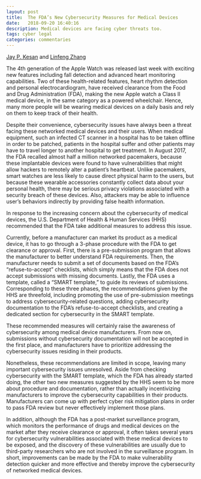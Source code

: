 ```yaml
---
layout: post
title:  The FDA’s New Cybersecurity Measures for Medical Devices
date:   2018-09-20 16:40:16
description: Medical devices are facing cyber threats too. 
tags: cyber legal
categories: commentaries
---
```


<p><a href="https://jaykesan.com/">Jay P. Kesan</a> and <a href="https://www.linfengzhang.com">Linfeng Zhang</a></p>
The 4th generation of the Apple Watch was released last week with exciting new features including fall detection and advanced heart monitoring capabilities.  Two of these health-related features, heart rhythm detection and personal electrocardiogram, have received clearance from the Food and Drug Administration (FDA), making the new Apple watch a Class II medical device, in the same category as a powered wheelchair.  Hence, many more people will be wearing medical devices on a daily basis and rely on them to keep track of their health. 

Despite their convenience, cybersecurity issues have always been a threat facing these networked medical devices and their users.  When medical equipment, such an infected CT scanner in a hospital has to be taken offline in order to be patched, patients in the hospital suffer and other patients may have to travel longer to another hospital to get treatment.  In August 2017, the FDA recalled almost half a million networked pacemakers, because these implantable devices were found to have vulnerabilities that might allow hackers to remotely alter a patient’s heartbeat.  Unlike pacemakers, smart watches are less likely to cause direct physical harm to the users, but because these wearable accessories constantly collect data about your personal health, there may be serious privacy violations associated with a security breach of these devices.  Also, attackers may be able to influence user’s behaviors indirectly by providing false health information. 

In response to the increasing concern about the cybersecurity of medical devices, the U.S. Department of Health & Human Services (HHS) recommended that the FDA take additional measures to address this issue.    

Currently, before a manufacturer can market its product as a medical device, it has to go through a 3-phase procedure with the FDA to get clearance or approval.  First, there is a pre-submission program that allows the manufacturer to better understand FDA requirements.  Then, the manufacturer needs to submit a set of documents based on the FDA’s “refuse-to-accept” checklists, which simply means that the FDA does not accept submissions with missing documents.  Lastly, the FDA uses a template, called a “SMART template,” to guide its reviews of submissions. 
Corresponding to these three phases, the recommendations given by the HHS are threefold, including promoting the use of pre-submission meetings to address cybersecurity-related questions, adding cybersecurity documentation to the FDA’s refuse-to-accept checklists, and creating a dedicated section for cybersecurity in the SMART template.  

These recommended measures will certainly raise the awareness of cybersecurity among medical device manufacturers.  From now on, submissions without cybersecurity documentation will not be accepted in the first place, and manufacturers have to prioritize addressing the cybersecurity issues residing in their products.  

Nonetheless, these recommendations are limited in scope, leaving many important cybersecurity issues unresolved.  Aside from checking cybersecurity with the SMART template, which the FDA has already started doing, the other two new measures suggested by the HHS seem to be more about procedure and documentation, rather than actually incentivizing manufacturers to improve the cybersecurity capabilities in their products.  Manufacturers can come up with perfect cyber risk mitigation plans in order to pass FDA review but never effectively implement those plans. 

In addition, although the FDA has a post-market surveillance program, which monitors the performance of drugs and medical devices on the market after they receive clearance or approval, it often takes several years for cybersecurity vulnerabilities associated with these medical devices to be exposed, and the discovery of these vulnerabilities are usually due to third-party researchers who are not involved in the surveillance program.  In short, improvements can be made by the FDA to make vulnerability detection quicker and more effective and thereby improve the cybersecurity of networked medical devices. 
